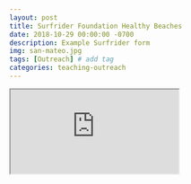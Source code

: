 ```yaml
---
layout: post
title: Surfrider Foundation Healthy Beaches
date: 2018-10-29 00:00:00 -0700
description: Example Surfrider form
img: san-mateo.jpg
tags: [Outreach] # add tag
categories: teaching-outreach
---
```


<div class="resp-container">
    <iframe class="resp-iframe" src="https://docs.google.com/forms/d/e/1FAIpQLSeMpyRTj0qyCeG0qK1uBc8xoakRS_mB48CV42rorNs6qP86WQ/viewform?embedded=true"></iframe>
</div>
